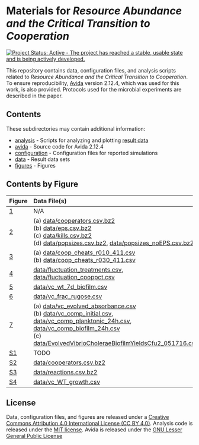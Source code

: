 # Materials for *Resource Abundance and the Critical Transition to Cooperation*

[![Project Status: Active - The project has reached a stable, usable state and is being actively developed.](http://www.repostatus.org/badges/latest/active.svg)](http://www.repostatus.org/#active)

This repository contains data, configuration files, and analysis scripts related to *Resource Abundance and the Critical Transition to Cooperation*.
To ensure reproducibility, [Avida](http://avida.devosoft.org) version 2.12.4, which was used for this work, is also provided.
Protocols used for the microbial experiments are described in the paper.


## Contents

These subdirectories may contain additional information:

* [analysis](analysis) - Scripts for analyzing and plotting [result data](data)
* [avida](avida) - Source code for Avida 2.12.4
* [configuration](configuration) - Configuration files for reported simulations
* [data](data) - Result data sets
* [figures](figures) - Figures


## Contents by Figure

| Figure  | Data File(s)   | Analysis      | 
|:--------|:---------------|:--------------|
| [1](figures/avida_diagram.png) | N/A            | N/A           |
| [2](figures/avida_combined.pdf) | (a) [data/cooperators.csv.bz2](data/cooperators.csv.bz2)<br>(b) [data/eps.csv.bz2](data/eps.csv.bz2)<br>(c) [data/kills.csv.bz2](data/kills.csv.bz2)<br>(d) [data/popsizes.csv.bz2](data/popsizes.csv.bz2), [data/popsizes_noEPS.csv.bz2](data/popsizes_noEPS.csv.bz2) | [analysis/plot_avida_combined.R](analysis/plot_avida_combined.R) |
| [3](figures/avida_population_stacks.pdf) | (a) [data/coop_cheats_r010_411.csv](data/coop_cheats_r010_411.csv)<br>(b) [data/coop_cheats_r030_411.csv](data/coop_cheats_r030_411.csv) | [analysis/plot_avida_popstacks.R](analysis/plot_avida_popstacks.R) |
| [4](figures/avida_fluctuation_cooppct.pdf) | [data/fluctuation_treatments.csv](data/fluctuation_treatments.csv), [data/fluctuation_cooppct.csv](data/fluctuation_cooppct.csv) | [analysis/plot_avida_fluctuation.R](analysis/plot_avida_fluctuation.R) |
| [5](figures/vc_biofilm_7dWT.pdf) | [data/vc_wt_7d_biofilm.csv](data/vc_wt_7d_biofilm.csv) | [analysis/plot_vc_biofilm.R](analysis/plot_vc_biofilm.R) |
| [6](figures/vc_frac_rugose.pdf) | [data/vc_frac_rugose.csv](data/vc_frac_rugose.csv) | [analysis/plot_vc_rugose.R](analysis/plot_vc_rugose.R) |
| [7](figures/vc_evolved_combined.pdf) | (a) [data/vc_evolved_absorbance.csv](data/vc_evolved_absorbance.csv)<br>(b) [data/vc_comp_initial.csv](data/vc_comp_initial.csv), [data/vc_comp_planktonic_24h.csv](data/vc_comp_planktonic_24h.csv), [data/vc_comp_biofilm_24h.csv](data/vc_comp_biofilm_24h.csv)<br>(c) [data/EvolvedVibrioCholeraeBiofilmYieldsCfu2_051716.csv](data/EvolvedVibrioCholeraeBiofilmYieldsCfu2_051716.csv) | [analysis/plot_vc_evolved_all.R](analysis/plot_vc_evolved_all.R) |
| [S1](figures/population-0092900.pdf) | TODO           | TODO          |
| [S2](figures/avida_cooperators_trajectories.pdf) | [data/cooperators.csv.bz2](data/cooperators.csv.bz2) | [analysis/plot_avida_coop_trajectories.R](analysis/plot_avida_coop_trajectories.R) |
| [S3](figures/avida_reactions_ORN_EQU.pdf) | [data/reactions.csv.bz2](data/reactions.csv.bz2) | [analysis/plot_avida_EQU.R](analysis/plot_avida_EQU.R) |
| [S4](figures/vc_growth_WT.pdf) | [data/vc_WT_growth.csv](data/vc_WT_growth.csv) | [analysis/plot_vc_growth.R](analysis/plot_vc_growth.R) |


## License

Data, configuration files, and figures are released under a [Creative Commons Attribution 4.0 International License (CC BY 4.0)](https://creativecommons.org/licenses/by/4.0/).
Analysis code is released under the [MIT license](https://opensource.org/licenses/MIT).
Avida is released under the [GNU Lesser General Public License](https://www.gnu.org/licenses/lgpl.html)
